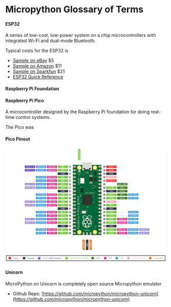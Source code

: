 # Micropython Glossary of Terms

#### ESP32
A series of low-cost, low-power system on a chip microcontrollers with integrated Wi-Fi and dual-mode Bluetooth.

Typical costs for the ESP32 is 

* [Sample on eBay](https://www.ebay.com/itm/ESP32-ESP-32S-NodeMCU-Development-Board-2-4GHz-WiFi-Bluetooth-Dual-Mode-CP2102/392899357234) $5
* [Sample on Amazon](https://www.amazon.com/HiLetgo-ESP-WROOM-32-Development-Microcontroller-Integrated/dp/B0718T232Z/ref=sr_1_1_sspa) $11
* [Sample on Sparkfun](https://www.sparkfun.com/products/13907) $21
* [ESP32 Quick Reference](http://docs.micropython.org/en/latest/esp32/quickref.html)

#### Raspberry Pi Foundation


#### Raspberry Pi Pico
A microcontroller designed by the Raspberry Pi foundation for doing real-time control systems.

The Pico was 

#### Pico Pinout

![](img/pi-pico-pinout.png)

#### Unicorn
MicroPython on Unicorn is completely open source Micropython emulator

* Github Repo: [https://github.com/micropython/micropython-unicorn](https://github.com/micropython/micropython-unicorn)